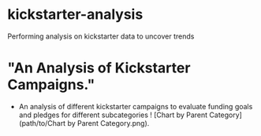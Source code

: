 # kickstarter-analysis
Performing analysis on kickstarter data to uncover trends
# "An Analysis of Kickstarter Campaigns."
* An analysis of different kickstarter campaigns to evaluate funding goals and pledges for different subcategories
! [Chart by Parent Category] (path/to/Chart by Parent Category.png).
